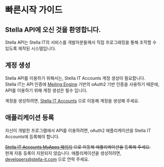 # 빠른시작 가이드

## Stella API에 오신 것을 환영합니다.

Stella API는 Stella IT의 서비스를 개발자분들께서 직접 프로그래밍을 통해 조작할 수 있도록 제작된 시스템입니다.  

## 계정 생성
Stella API를 이용하기 위해서는, Stella IT Accounts 계정 생성이 필요합니다.  
Stella IT는 API 인증에 [Meiling Engine](https://github.com/meiling-gatekeeper/meiling) 기반의 oAuth2 기반 인증을 사용하기 때문에, API를 이용하기 위해 계정 생성은 필수 입니다.  

계정을 생성하려면, [Stella IT Accounts](https://accounts.stella-it.com) 으로 이동해 계정을 생성해 주세요.  

## 애플리케이션 등록
자신이 개발한 프로그램에서 API를 이용하려면, oAuth2 애플리케이션을 Stella IT Accounts에 등록해야 합니다.  

~~[Stella IT Accounts MyApps 페이지](https://accounts.stella-it.com/myApps) 으로 이동해 애플리케이션을 등록해 주세요.~~  
현재 자동 등록이 지원되지 않습니다. 애플리케이션을 생성하려면, [developers@stella-it.com](mailto:developers@stella-it.com) 으로 연락 주세요.  

